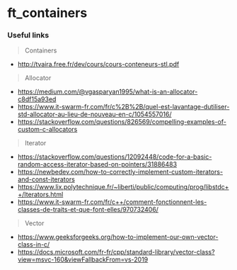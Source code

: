 # ft_containers

### Useful links

>Containers
- http://tvaira.free.fr/dev/cours/cours-conteneurs-stl.pdf
> Allocator
- https://medium.com/@vgasparyan1995/what-is-an-allocator-c8df15a93ed
- https://www.it-swarm-fr.com/fr/c%2B%2B/quel-est-lavantage-dutiliser-std-allocator-au-lieu-de-nouveau-en-c/1054557016/
- https://stackoverflow.com/questions/826569/compelling-examples-of-custom-c-allocators
> Iterator
- https://stackoverflow.com/questions/12092448/code-for-a-basic-random-access-iterator-based-on-pointers/31886483
- https://newbedev.com/how-to-correctly-implement-custom-iterators-and-const-iterators
- https://www.lix.polytechnique.fr/~liberti/public/computing/prog/libstdc++/Iterators.html
- https://www.it-swarm-fr.com/fr/c++/comment-fonctionnent-les-classes-de-traits-et-que-font-elles/970732406/
> Vector
- https://www.geeksforgeeks.org/how-to-implement-our-own-vector-class-in-c/
- https://docs.microsoft.com/fr-fr/cpp/standard-library/vector-class?view=msvc-160&viewFallbackFrom=vs-2019